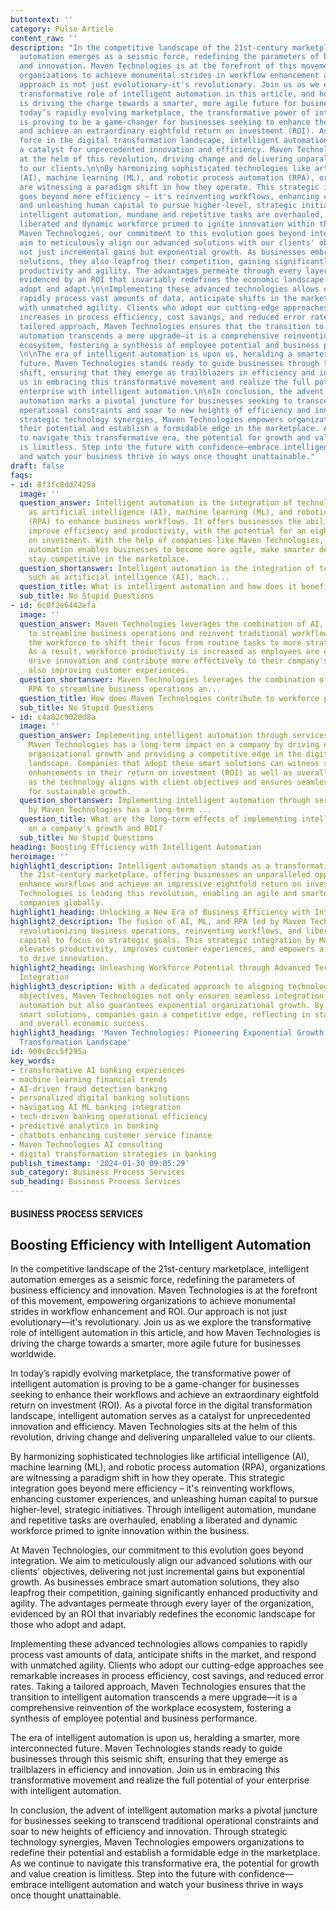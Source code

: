```yaml
---
buttontext: ''
category: Pulse Article
content_raw: ''
description: "In the competitive landscape of the 21st-century marketplace, intelligent
  automation emerges as a seismic force, redefining the parameters of business efficiency
  and innovation. Maven Technologies is at the forefront of this movement, empowering
  organizations to achieve monumental strides in workflow enhancement and ROI. Our
  approach is not just evolutionary—it's revolutionary. Join us as we explore the
  transformative role of intelligent automation in this article, and how Maven Technologies
  is driving the charge towards a smarter, more agile future for businesses worldwide.\n\nIn
  today’s rapidly evolving marketplace, the transformative power of intelligent automation
  is proving to be a game-changer for businesses seeking to enhance their workflows
  and achieve an extraordinary eightfold return on investment (ROI). As a pivotal
  force in the digital transformation landscape, intelligent automation serves as
  a catalyst for unprecedented innovation and efficiency. Maven Technologies sits
  at the helm of this revolution, driving change and delivering unparalleled value
  to our clients.\n\nBy harmonizing sophisticated technologies like artificial intelligence
  (AI), machine learning (ML), and robotic process automation (RPA), organizations
  are witnessing a paradigm shift in how they operate. This strategic integration
  goes beyond mere efficiency – it's reinventing workflows, enhancing customer experiences,
  and unleashing human capital to pursue higher-level, strategic initiatives. Through
  intelligent automation, mundane and repetitive tasks are overhauled, enabling a
  liberated and dynamic workforce primed to ignite innovation within the business.\n\nAt
  Maven Technologies, our commitment to this evolution goes beyond integration. We
  aim to meticulously align our advanced solutions with our clients' objectives, delivering
  not just incremental gains but exponential growth. As businesses embrace smart automation
  solutions, they also leapfrog their competition, gaining significantly enhanced
  productivity and agility. The advantages permeate through every layer of the organization,
  evidenced by an ROI that invariably redefines the economic landscape for those who
  adopt and adapt.\n\nImplementing these advanced technologies allows companies to
  rapidly process vast amounts of data, anticipate shifts in the market, and respond
  with unmatched agility. Clients who adopt our cutting-edge approaches see remarkable
  increases in process efficiency, cost savings, and reduced error rates. Taking a
  tailored approach, Maven Technologies ensures that the transition to intelligent
  automation transcends a mere upgrade—it is a comprehensive reinvention of the workplace
  ecosystem, fostering a synthesis of employee potential and business performance.
  \n\nThe era of intelligent automation is upon us, heralding a smarter, more interconnected
  future. Maven Technologies stands ready to guide businesses through this seismic
  shift, ensuring that they emerge as trailblazers in efficiency and innovation. Join
  us in embracing this transformative movement and realize the full potential of your
  enterprise with intelligent automation.\n\nIn conclusion, the advent of intelligent
  automation marks a pivotal juncture for businesses seeking to transcend traditional
  operational constraints and soar to new heights of efficiency and innovation. Through
  strategic technology synergies, Maven Technologies empowers organizations to redefine
  their potential and establish a formidable edge in the marketplace. As we continue
  to navigate this transformative era, the potential for growth and value creation
  is limitless. Step into the future with confidence—embrace intelligent automation
  and watch your business thrive in ways once thought unattainable."
draft: false
faqs:
- id: 8f3fc8dd7425a
  image: ''
  question_answer: Intelligent automation is the integration of technologies such
    as artificial intelligence (AI), machine learning (ML), and robotic process automation
    (RPA) to enhance business workflows. It offers businesses the ability to significantly
    improve efficiency and productivity, with the potential for an eightfold return
    on investment. With the help of companies like Maven Technologies, intelligent
    automation enables businesses to become more agile, make smarter decisions, and
    stay competitive in the marketplace.
  question_shortanswer: Intelligent automation is the integration of technologies
    such as artificial intelligence (AI), mach...
  question_title: What is intelligent automation and how does it benefit businesses?
  sub_title: No Stupid Questions
- id: 6c0f2e6442efa
  image: ''
  question_answer: Maven Technologies leverages the combination of AI, ML, and RPA
    to streamline business operations and reinvent traditional workflows. This allows
    the workforce to shift their focus from routine tasks to more strategic initiatives.
    As a result, workforce productivity is increased as employees are empowered to
    drive innovation and contribute more effectively to their company's goals, while
    also improving customer experiences.
  question_shortanswer: Maven Technologies leverages the combination of AI, ML, and
    RPA to streamline business operations an...
  question_title: How does Maven Technologies contribute to workforce productivity?
  sub_title: No Stupid Questions
- id: c4a82c9020d8a
  image: ''
  question_answer: Implementing intelligent automation through services provided by
    Maven Technologies has a long-term impact on a company by driving exponential
    organizational growth and providing a competitive edge in the digital transformation
    landscape. Companies that adopt these smart solutions can witness significant
    enhancements in their return on investment (ROI) as well as overall economic success,
    as the technology aligns with client objectives and ensures seamless integration
    for sustainable growth.
  question_shortanswer: Implementing intelligent automation through services provided
    by Maven Technologies has a long-term ...
  question_title: What are the long-term effects of implementing intelligent automation
    on a company's growth and ROI?
  sub_title: No Stupid Questions
heading: Boosting Efficiency with Intelligent Automation
heroimage: ''
highlight1_description: Intelligent automation stands as a transformative force in
  the 21st-century marketplace, offering businesses an unparalleled opportunity to
  enhance workflows and achieve an impressive eightfold return on investment. Maven
  Technologies is leading this revolution, enabling an agile and smarter future for
  companies globally.
highlight1_heading: Unlocking a New Era of Business Efficiency with Intelligent Automation
highlight2_description: The fusion of AI, ML, and RPA led by Maven Technologies is
  revolutionizing business operations, reinventing workflows, and liberating human
  capital to focus on strategic goals. This strategic integration by Maven Technologies
  elevates productivity, improves customer experiences, and empowers a dynamic workforce
  to drive innovation.
highlight2_heading: Unleashing Workforce Potential through Advanced Technological
  Integration
highlight3_description: With a dedicated approach to aligning technology with client
  objectives, Maven Technologies not only ensures seamless integration of intelligent
  automation but also guarantees exponential organizational growth. By adopting these
  smart solutions, companies gain a competitive edge, reflecting in stark ROI enhancements
  and overall economic success.
highlight3_heading: 'Maven Technologies: Pioneering Exponential Growth in the Digital
  Transformation Landscape'
id: 909c0cc5f295a
key_words:
- transformative AI banking experiences
- machine learning financial trends
- AI-driven fraud detection banking
- personalized digital banking solutions
- navigating AI ML banking integration
- tech-driven banking operational efficiency
- predictive analytics in banking
- chatbots enhancing customer service finance
- Maven Technologies AI consulting
- digital transformation strategies in banking
publish_timestamp: '2024-01-30 09:05:29'
sub_category: Business Process Services
sub_heading: Business Process Services
---
```


#### BUSINESS PROCESS SERVICES
## Boosting Efficiency with Intelligent Automation
In the competitive landscape of the 21st-century marketplace, intelligent automation emerges as a seismic force, redefining the parameters of business efficiency and innovation. Maven Technologies is at the forefront of this movement, empowering organizations to achieve monumental strides in workflow enhancement and ROI. Our approach is not just evolutionary—it's revolutionary. Join us as we explore the transformative role of intelligent automation in this article, and how Maven Technologies is driving the charge towards a smarter, more agile future for businesses worldwide.

In today’s rapidly evolving marketplace, the transformative power of intelligent automation is proving to be a game-changer for businesses seeking to enhance their workflows and achieve an extraordinary eightfold return on investment (ROI). As a pivotal force in the digital transformation landscape, intelligent automation serves as a catalyst for unprecedented innovation and efficiency. Maven Technologies sits at the helm of this revolution, driving change and delivering unparalleled value to our clients.

By harmonizing sophisticated technologies like artificial intelligence (AI), machine learning (ML), and robotic process automation (RPA), organizations are witnessing a paradigm shift in how they operate. This strategic integration goes beyond mere efficiency – it's reinventing workflows, enhancing customer experiences, and unleashing human capital to pursue higher-level, strategic initiatives. Through intelligent automation, mundane and repetitive tasks are overhauled, enabling a liberated and dynamic workforce primed to ignite innovation within the business.

At Maven Technologies, our commitment to this evolution goes beyond integration. We aim to meticulously align our advanced solutions with our clients' objectives, delivering not just incremental gains but exponential growth. As businesses embrace smart automation solutions, they also leapfrog their competition, gaining significantly enhanced productivity and agility. The advantages permeate through every layer of the organization, evidenced by an ROI that invariably redefines the economic landscape for those who adopt and adapt.

Implementing these advanced technologies allows companies to rapidly process vast amounts of data, anticipate shifts in the market, and respond with unmatched agility. Clients who adopt our cutting-edge approaches see remarkable increases in process efficiency, cost savings, and reduced error rates. Taking a tailored approach, Maven Technologies ensures that the transition to intelligent automation transcends a mere upgrade—it is a comprehensive reinvention of the workplace ecosystem, fostering a synthesis of employee potential and business performance. 

The era of intelligent automation is upon us, heralding a smarter, more interconnected future. Maven Technologies stands ready to guide businesses through this seismic shift, ensuring that they emerge as trailblazers in efficiency and innovation. Join us in embracing this transformative movement and realize the full potential of your enterprise with intelligent automation.

In conclusion, the advent of intelligent automation marks a pivotal juncture for businesses seeking to transcend traditional operational constraints and soar to new heights of efficiency and innovation. Through strategic technology synergies, Maven Technologies empowers organizations to redefine their potential and establish a formidable edge in the marketplace. As we continue to navigate this transformative era, the potential for growth and value creation is limitless. Step into the future with confidence—embrace intelligent automation and watch your business thrive in ways once thought unattainable.